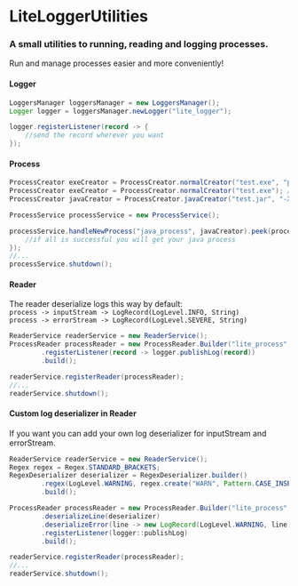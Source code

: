 # LiteLoggerUtilities
### A small utilities to running, reading and logging processes.
Run and manage processes easier and more conveniently!

#### Logger
```java
LoggersManager loggersManager = new LoggersManager();
Logger logger = loggersManager.newLogger("lite_logger");

logger.registerListener(record -> {
    //send the record wherever you want
});
```
#### Process
```java
ProcessCreator exeCreator = ProcessCreator.normalCreator("test.exe", "path\\to\\file");
ProcessCreator exeCreator = ProcessCreator.normalCreator("test.exe"); //user.dir folder
ProcessCreator javaCreator = ProcessCreator.javaCreator("test.jar", "-Xms256m", "-Xmx2048m");

ProcessService processService = new ProcessService();

processService.handleNewProcess("java_process", javaCreator).peek(process -> {
    //if all is successful you will get your java process
});
//...
processService.shutdown();
```
#### Reader
The reader deserialize logs this way by default:<br>
`process -> inputStream -> LogRecord(LogLevel.INFO, String)`<br>
`process -> errorStream -> LogRecord(LogLevel.SEVERE, String)`<br>
```java
ReaderService readerService = new ReaderService();
ProcessReader processReader = new ProcessReader.Builder("lite_process", process)
        .registerListener(record -> logger.publishLog(record))
        .build();

readerService.registerReader(processReader);
//...
readerService.shutdown();
```
#### Custom log deserializer in Reader
If you want you can add your own log deserializer for inputStream and errorStream.
```java
ReaderService readerService = new ReaderService();
Regex regex = Regex.STANDARD_BRACKETS;
RegexDeserializer deserializer = RegexDeserializer.builder()
        .regex(LogLevel.WARNING, regex.create("WARN", Pattern.CASE_INSENSITIVE))
        .build();

ProcessReader processReader = new ProcessReader.Builder("lite_process", process)
        .deserializeLine(deserializer)
        .deserializeError(line -> new LogRecord(LogLevel.WARNING, line))
        .registerListener(logger::publishLog)
        .build();

readerService.registerReader(processReader);
//...
readerService.shutdown();
```